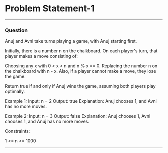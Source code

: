 # Problem Statement-1


***
### Question

Anuj and Avni take turns playing a game, with Anuj starting first.

Initially, there is a number n on the chalkboard. On each player's turn, that player makes a move consisting of:

Choosing any x with 0 < x < n and n % x == 0.
Replacing the number n on the chalkboard with n - x.
Also, if a player cannot make a move, they lose the game.

Return true if and only if Anuj wins the game, assuming both players play optimally.

Example 1: 
Input: n = 2
Output: true
Explanation: Anuj chooses 1, and Avni has no more moves.

Example 2: 
Input: n = 3
Output: false
Explanation: Anuj chooses 1, Avni chooses 1, and Anuj has no more moves.

Constraints:

1 <= n <= 1000
***
